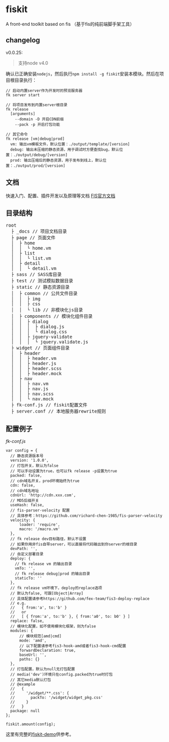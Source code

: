 # fiskit
A front-end toolkit based on fis （基于fis的纯前端脚手架工具）

## changelog
v0.0.25: 
> 支持node v4.0

确认已正确安装`nodejs`，然后执行`npm install -g fiskit`安装本模块。然后在项目根目录执行：

```
// 启动内置server作为开发时的预览服务器
fk server start

// 将项目发布到内置server根目录
fk release
  [arguments]
    --domain -D 开启CDN前缀
    --pack -p 开启打包功能

// 其它命令
fk release [vm|debug|prod]
  vm: 输出vm模板文件，默认位置：./output/template/[version]
  debug: 输出未压缩的静态资源，用于调试时方便查找bug，默认位置：./output/debug/[version]
  prod: 输出压缩后的静态资源，用于发布到线上，默认位置：./output/prod/[version]
```

## 文档
快速入门、配置、插件开发以及原理等文档 [FIS官方文档](http://fis.baidu.com/fis3/docs/beginning/intro.html)

## 目录结构
<pre>
root
  ├ _docs // 项目文档目录
  ├ page // 页面文件
  │  ├ home
  │  │  └ home.vm
  │  ├ list
  │  │  └ list.vm
  │  ├ detail
  │  │  └ detail.vm
  ├ sass // SASS库目录
  ├ test // 测试模拟数据目录
  ├ static // 静态资源目录
  │  ├ common // 公共文件目录
  │  │  ├ img
  │  │  ├ css
  │  │  └ lib // 非模块化js目录
  │  ├ components // 模块化组件目录
  │  │  ├ dialog
  │  │  │  ├ dialog.js
  │  │  │  └ dialog.css
  │  │  ├ jquery-validate
  │  │  │  └ jquery.validate.js
  ├ widget // 页面组件目录
  │  ├ header
  │  │  ├ header.vm
  │  │  ├ header.js
  │  │  ├ header.scss
  │  │  ├ header.mock
  │  ├ nav
  │  │  ├ nav.vm
  │  │  ├ nav.js
  │  │  ├ nav.scss
  │  │  └ nav.mock
  ├ fk-conf.js // fiskit配置文件
  ├ server.conf // 本地服务器rewrite规则
</pre>
## 配置例子
*fk-conf.js*

```
var config = {
  // 静态资源版本号
  version: '1.0.0',
  // 打包开关，默认为false
  // 可以手动设置为true，也可以fk release -p设置为true
  packed: false,
  // cdn域名开关，prod环境始终为true
  cdn: false,
  // cdn域名地址
  cdnUrl: 'http://cdn.xxx.com',
  // MD5后缀开关
  useHash: false,
  // fis-parser-velocity 配置
  // 具体参考：https://github.com/richard-chen-1985/fis-parser-velocity
  velocity: {
      loader: 'require',
      macro: '/macro.vm'
  },
  // fk release dev目标路径，默认不设置
  // 如果你用非fis自带server，可以直接将代码输出到你server的根目录
  devPath: '',
  // 自定义部署目录
  deploy: {
    // fk release vm 的输出目录
    vmTo: '',
    // fk release debug|prod 的输出目录
    staticTo: ''
  },
  // fk release vm环境下，deploy的replace选项
  // 默认为false, 可跟[Object|Array]
  // 具体配置请参考https://github.com/fex-team/fis3-deploy-replace
  // e.g.
  //   { from:'a', to:'b' }
  //   or
  //   [ { from:'a', to:'b' }, { from:'a0', to: b0' } ]
  replace: false,
  // 模块化配置，如不使用模块化框架，则为false
  modules: {
      // 模块规范[amd|cmd]
      mode: 'amd',
      // 以下配置请参考fis3-hook-amd或者fis3-hook-cmd配置
      forwardDeclaration: true,
      baseUrl: '',
      paths: {}
  },
  // 打包配置，默认为null无打包配置
  // media('dev')环境只在config.packed为true时打包
  // 其它media默认打包
  // @example
  //   {
  //     '/widget/**.css': {
  //       packTo: '/widget/widget_pkg.css'
  //     }
  //   }
  package: null
};

fiskit.amount(config);
```
这里有完整的[fiskit-demo](https://github.com/richard-chen-1985/fiskit-demo)供参考。